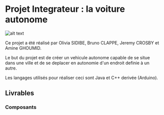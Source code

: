 # Projet Integrateur : la voiture autonome

![alt text](https://cdn.discordapp.com/attachments/589812372240203777/589897131091951656/unknown.png)

Ce projet a été réalisé par Olivia SIDIBE, Bruno CLAPPE, Jeremy CROSBY et Amine GHOUMID.

Le but du projet est de créer un vehicule autonome capable de se situe dans une ville et de se deplacer en autonomie d'un endroit definie à un autre.
 
Les langages utilisés pour réaliser ceci sont Java et C++ derivée (Arduino).

## Livrables
### Composants
